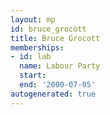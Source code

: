```yaml
---
layout: mp
id: bruce_grocott
title: Bruce Grocott
memberships:
- id: lab
  name: Labour Party
  start: 
  end: '2000-07-05'
autogenerated: true
---
```

